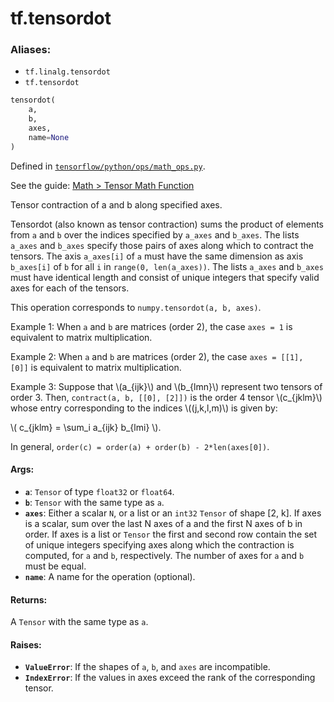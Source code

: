 <div itemscope itemtype="http://developers.google.com/ReferenceObject">
<meta itemprop="name" content="tf.tensordot" />
</div>

# tf.tensordot

### Aliases:

* `tf.linalg.tensordot`
* `tf.tensordot`

``` python
tensordot(
    a,
    b,
    axes,
    name=None
)
```



Defined in [`tensorflow/python/ops/math_ops.py`](https://www.tensorflow.org/code/tensorflow/python/ops/math_ops.py).

See the guide: [Math > Tensor Math Function](../../../api_guides/python/math_ops.md#Tensor_Math_Function)

Tensor contraction of a and b along specified axes.

Tensordot (also known as tensor contraction) sums the product of elements
from `a` and `b` over the indices specified by `a_axes` and `b_axes`.
The lists `a_axes` and `b_axes` specify those pairs of axes along which to
contract the tensors. The axis `a_axes[i]` of `a` must have the same dimension
as axis `b_axes[i]` of `b` for all `i` in `range(0, len(a_axes))`. The lists
`a_axes` and `b_axes` must have identical length and consist of unique
integers that specify valid axes for each of the tensors.

This operation corresponds to `numpy.tensordot(a, b, axes)`.

Example 1: When `a` and `b` are matrices (order 2), the case `axes = 1`
is equivalent to matrix multiplication.

Example 2: When `a` and `b` are matrices (order 2), the case
`axes = [[1], [0]]` is equivalent to matrix multiplication.

Example 3: Suppose that \\(a_{ijk}\\) and \\(b_{lmn}\\) represent two
tensors of order 3. Then, `contract(a, b, [[0], [2]])` is the order 4 tensor
\\(c_{jklm}\\) whose entry
corresponding to the indices \\((j,k,l,m)\\) is given by:

\\( c_{jklm} = \sum_i a_{ijk} b_{lmi} \\).

In general, `order(c) = order(a) + order(b) - 2*len(axes[0])`.

#### Args:

* <b>`a`</b>: `Tensor` of type `float32` or `float64`.
* <b>`b`</b>: `Tensor` with the same type as `a`.
* <b>`axes`</b>: Either a scalar `N`, or a list or an `int32` `Tensor` of shape [2, k].
   If axes is a scalar, sum over the last N axes of a and the first N axes
   of b in order.
   If axes is a list or `Tensor` the first and second row contain the set of
   unique integers specifying axes along which the contraction is computed,
   for `a` and `b`, respectively. The number of axes for `a` and `b` must
   be equal.
* <b>`name`</b>: A name for the operation (optional).


#### Returns:

A `Tensor` with the same type as `a`.


#### Raises:

* <b>`ValueError`</b>: If the shapes of `a`, `b`, and `axes` are incompatible.
* <b>`IndexError`</b>: If the values in axes exceed the rank of the corresponding
    tensor.